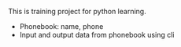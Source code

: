 This is training project for python learning.
- Phonebook: name, phone
- Input and output data from phonebook using cli
